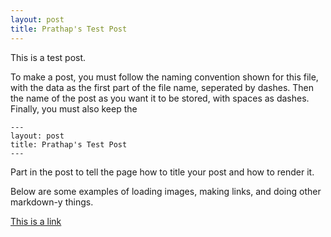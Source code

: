 ```yaml
---
layout: post
title: Prathap's Test Post
---
```


This is a test post. 

To make a post, you must follow the naming convention shown for this file,
with the data as the first part of the file name, seperated by dashes. Then
the name of the post as you want it to be stored, with spaces as dashes.
Finally, you must also keep the 

```
---
layout: post
title: Prathap's Test Post
---
```

Part in the post to tell the page how to title your post and how to render it.

Below are some examples of loading images, making links, and doing other
markdown-y things.

[This is a link](http://thisismetis.com)
